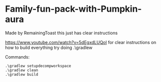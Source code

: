 # Family-fun-pack-with-Pumpkin-aura
Made by RemainingToast this just has clear instructions

https://www.youtube.com/watch?v=5dEgxdLUQoI for clear instructions on how to build everything try doing .\gradlew

Commands:
```
.\gradlew setupdecompworkspace
.\gradlew clean
.\gradlew build
```
